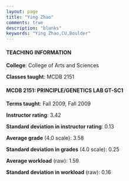 ```yaml
---
layout: page
title: "Ying Zhao" 
comments: true
description: "blanks"
keywords: "Ying Zhao,CU,Boulder"
---
```

<head>
<script src="https://ajax.googleapis.com/ajax/libs/jquery/2.1.3/jquery.min.js"></script>
<script src="https://dl.dropboxusercontent.com/s/pc42nxpaw1ea4o9/highcharts.js?dl=0"></script>
<!-- <script src="../assets/js/highcharts.js"></script> -->
<style type="text/css">@font-face {
	font-family: "Bebas Neue";
	src: url(https://www.filehosting.org/file/details/544349/BebasNeue Regular.otf) format("opentype");
	}
	h1.Bebas { 
		font-family: "Bebas Neue", Verdana, Tahoma;
	}
</style>
</head>
	   
#### TEACHING INFORMATION

**College**: College of Arts and Sciences

**Classes taught**: MCDB 2151

#### MCDB 2151: PRINCIPLE/GENETICS LAB GT-SC1

**Terms taught**: Fall 2009, Fall 2009

**Instructor rating**: 3.42

**Standard deviation in instructor rating**: 0.13

**Average grade** (4.0 scale): 3.58

**Standard deviation in grades** (4.0 scale): 0.25

**Average workload** (raw): 1.59

**Standard deviation in workload** (raw): 0.16

